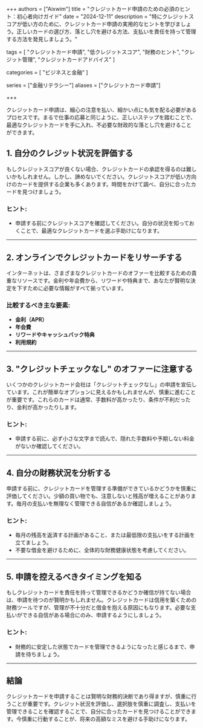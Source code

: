 +++
authors = ["Aixwim"]
title = "クレジットカード申請のための必須のヒント：初心者向けガイド"
date = "2024-12-11"
description = "特にクレジットスコアが低い方のために、クレジットカード申請の実用的なヒントを学びましょう。正しいカードの選び方、落とし穴を避ける方法、支払いを責任を持って管理する方法を発見しましょう。"

tags = [
  "クレジットカード申請",
  "低クレジットスコア",
  "財務のヒント",
  "クレジット管理",
  "クレジットカードアドバイス"
]

categories = [
  "ビジネスと金融"
]

series = ["金融リテラシー"]
aliases = ["クレジットカード申請"]

+++

クレジットカード申請は、細心の注意を払い、細かい点にも気を配る必要があるプロセスです。まるで仕事の応募と同じように、正しいステップを踏むことで、最適なクレジットカードを手に入れ、不必要な財政的な落とし穴を避けることができます。

<!--more-->

## 1. 自分のクレジット状況を評価する  

もしクレジットスコアが良くない場合、クレジットカードの承認を得るのは難しいかもしれません。しかし、諦めないでください。クレジットスコアが低い方向けのカードを提供する企業も多くあります。時間をかけて調べ、自分に合ったカードを見つけましょう。

### ヒント:
- 申請する前にクレジットスコアを確認してください。自分の状況を知っておくことで、最適なクレジットカードを選ぶ手助けになります。

---

## 2. オンラインでクレジットカードをリサーチする  

インターネットは、さまざまなクレジットカードのオファーを比較するための貴重なリソースです。金利や年会費から、リワードや特典まで、あなたが賢明な決定を下すために必要な情報がすべて揃っています。

### 比較するべき主な要素:
- **金利（APR）**
- **年会費**
- **リワードやキャッシュバック特典**
- **利用規約**

---

## 3. "クレジットチェックなし" のオファーに注意する  

いくつかのクレジットカード会社は「クレジットチェックなし」の申請を宣伝しています。これが簡単なオプションに見えるかもしれませんが、慎重に進むことが重要です。これらのカードは通常、手数料が高かったり、条件が不利だったり、金利が高かったりします。

### ヒント:
- 申請する前に、必ず小さな文字まで読んで、隠れた手数料や予期しない料金がないか確認してください。

---

## 4. 自分の財務状況を分析する  

申請する前に、クレジットカードを管理する準備ができているかどうかを慎重に評価してください。少額の買い物でも、注意しないと残高が増えることがあります。毎月の支払いを無理なく管理できる自信があるか確認しましょう。

### ヒント:
- 毎月の残高を返済する計画があること、または最低限の支払いをする計画を立てましょう。
- 不要な借金を避けるために、全体的な財務健康状態を考慮してください。

---

## 5. 申請を控えるべきタイミングを知る  

もしクレジットカードを責任を持って管理できるかどうか確信が持てない場合は、申請を待つのが賢明かもしれません。クレジットカードは信用を築くための財務ツールですが、管理が不十分だと借金を抱える原因にもなります。必要な支払いができる自信がある場合にのみ、申請するようにしましょう。

### ヒント:
- 財務的に安定した状態でカードを管理できるようになったと感じるまで、申請を待ちましょう。

---

## 結論  

クレジットカードを申請することは賢明な財務的決断であり得ますが、慎重に行うことが重要です。クレジット状況を評価し、選択肢を慎重に調査し、支払いを管理できることを確認することで、自分に合ったカードを見つけることができます。今慎重に行動することが、将来の高額なミスを避ける手助けになります。
